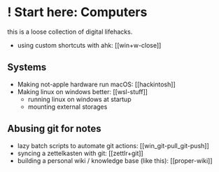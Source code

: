 ---
---

# ! Start here: Computers

this is a loose collection of digital lifehacks.

* using custom shortcuts with ahk: [[win+w-close]]

## Systems
* Making not-apple hardware run macOS: [[hackintosh]]
* Making linux on windows better: [[wsl-stuff]]
  * running linux on windows at startup
  * mounting external storages

## Abusing git for notes
* lazy batch scripts to automate git actions: [[win_git-pull_git-push]]
* syncing a zettelkasten with git: [[zettlr+git]]
* building a personal wiki / knowledge base (like this): [[proper-wiki]]